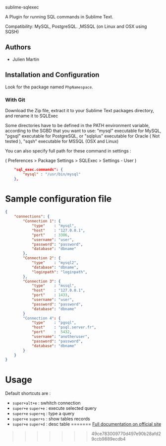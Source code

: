 sublime-sqlexec

A Plugin for running SQL commands in Sublime Text.

Compatibility: MySQL, PostgreSQL. ,MSSQL (on Linux and OSX using SQSH)

## Authors

* Julien Martin

## Installation and Configuration

Look for the package named `PhpNamespace`.

### With Git ###

Download the Zip file, extract it to your Sublime Text packages directory, and rename it to SQLExec

Some directories have to be defined in the PATH environment variable, according to the SGBD that you want to use: "mysql" executable for MySQL, "pgsql" executable for PostgreSQL, or "sqlplus" executable for Oracle ( Not tested ), "sqsh" executable for MSSQL (OSX and Linux)

You can also specify full path for these command in settings :

( Preferences > Package Settings > SQLExec > Settings - User )

```json
    "sql_exec.commands": {
        "mysql" : "/usr/bin/mysql"
    },

```

# Sample configuration file
```json
{
    "connections": {
        "Connection 1": {
            "type"    : "mysql",
            "host"    : "127.0.0.1",
            "port"    : 3306,
            "username": "user",
            "password": "password",
            "database": "dbname"
        },
        "Connection 2": {
            "type"    : "mysql2",
            "database": "dbname",
            "loginpath": "loginpath",
        },
        "Connection 3": {
            "type"    : "mssql",
            "host"    : "127.0.0.1",
            "port"    : 1433,
            "username": "user",
            "password": "password",
            "database": "dbname"
        }
        "Connection 4": {
            "type"    : "pgsql",
            "host"    : "psql.server.fr",
            "port"    :  5432,
            "username": "anotheruser",
            "password": "password",
            "database": "dbname"
        }
    }
}
```
# Usage
Default shortcuts are :
- `super+alt+e` : swhitch connection
- `super+e` `super+e` : execute selected query
- `super+e` `super+q` : type a query
- `super+e` `super+s` : show tables records
- `super+e` `super+d` : desc table
=======
[Full documentation on official site](http://lubriciousdevelopers.github.io/projects/sublime-sql-exec/)
>>>>>>> 49ce783009770d497e90b28afd29ccb9889ecdb4
